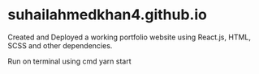 # suhailahmedkhan4.github.io
Created and Deployed a working portfolio website using React.js, HTML, SCSS and other dependencies.

Run on terminal using cmd yarn start
